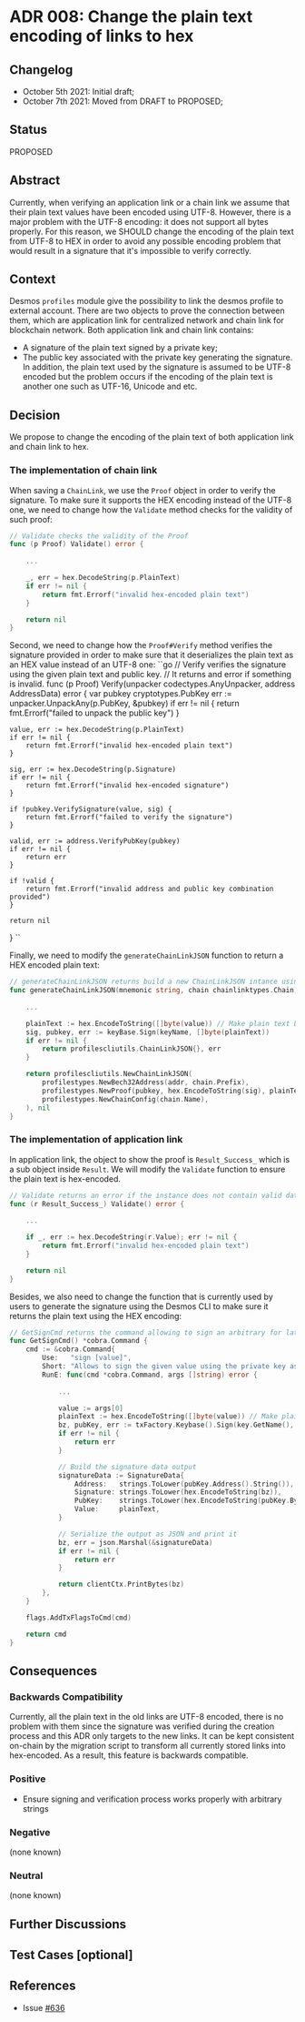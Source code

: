# ADR 008: Change the plain text encoding of links to hex

## Changelog

- October 5th 2021: Initial draft;
- October 7th 2021: Moved from DRAFT to PROPOSED;

## Status

PROPOSED

## Abstract

Currently, when verifying an application link or a chain link we assume that their plain text values have been encoded using UTF-8.
However, there is a major problem with the UTF-8 encoding: it does not support all bytes properly. For this reason, we SHOULD change the encoding of the plain text from UTF-8 to HEX in order to avoid any possible encoding problem that would result in a signature that it's impossible to verify correctly. 

## Context

Desmos `profiles` module give the possibility to link the desmos profile to external account. There are two objects to prove 
the connection between them, which are application link for centralized network and chain link for blockchain network.
Both application link and chain link contains: 
 * A signature of the plain text signed by a private key;
 * The public key associated with the private key generating the signature. 
 In addition, the plain text used by the signature is assumed to be UTF-8 encoded 
but the problem occurs if the encoding of the plain text is another one such as UTF-16, Unicode and etc.

## Decision

We propose to change the encoding of the plain text of both application link and chain link to hex.

### The implementation of chain link

When saving a `ChainLink`, we use the `Proof` object in order to verify the signature. To make sure it supports the HEX encoding instead of the UTF-8 one, we need to change how the `Validate` method checks for the validity of such proof:
```go
// Validate checks the validity of the Proof
func (p Proof) Validate() error {
    
    ...

    _, err = hex.DecodeString(p.PlainText)
    if err != nil {
        return fmt.Errorf("invalid hex-encoded plain text")
    }

	return nil
}
```
Second, we need to change how the `Proof#Verify` method verifies the signature provided in order to make sure that it deserializes the plain text as an HEX value instead of an UTF-8 one:
``go
// Verify verifies the signature using the given plain text and public key.
// It returns and error if something is invalid.
func (p Proof) Verify(unpacker codectypes.AnyUnpacker, address AddressData) error {
	var pubkey cryptotypes.PubKey
	err := unpacker.UnpackAny(p.PubKey, &pubkey)
	if err != nil {
		return fmt.Errorf("failed to unpack the public key")
	}

	value, err := hex.DecodeString(p.PlainText)
	if err != nil {
		return fmt.Errorf("invalid hex-encoded plain text")
	}
	
	sig, err := hex.DecodeString(p.Signature)
	if err != nil {
		return fmt.Errorf("invalid hex-encoded signature")
	}

	if !pubkey.VerifySignature(value, sig) {
		return fmt.Errorf("failed to verify the signature")
	}

	valid, err := address.VerifyPubKey(pubkey)
	if err != nil {
		return err
	}

	if !valid {
		return fmt.Errorf("invalid address and public key combination provided")
	}

	return nil
}
``

Finally, we need to modify the `generateChainLinkJSON` function to return a HEX encoded plain text:
```go
// generateChainLinkJSON returns build a new ChainLinkJSON intance using the provided mnemonic and chain configuration
func generateChainLinkJSON(mnemonic string, chain chainlinktypes.Chain) (profilescliutils.ChainLinkJSON, error) {
	
    ...

	plainText := hex.EncodeToString([]byte(value)) // Make plain text be hex-encoded
	sig, pubkey, err := keyBase.Sign(keyName, []byte(plainText)) 
	if err != nil {
		return profilescliutils.ChainLinkJSON{}, err
	}

	return profilescliutils.NewChainLinkJSON(
		profilestypes.NewBech32Address(addr, chain.Prefix),
		profilestypes.NewProof(pubkey, hex.EncodeToString(sig), plainText),
		profilestypes.NewChainConfig(chain.Name),
	), nil
}
```

### The implementation of application link

In application link, the object to show the proof is `Result_Success_` which is a sub object inside `Result`.
We will modify the `Validate` function to ensure the plain text is hex-encoded.

```go
// Validate returns an error if the instance does not contain valid data
func (r Result_Success_) Validate() error {
	
    ...

    if _, err := hex.DecodeString(r.Value); err != nil {
        return fmt.Errorf("invalid hex-encoded plain text")
    }

	return nil
}
```

Besides, we also need to change the function that is currently used by users to generate the signature using the Desmos CLI to make sure it returns the plain text using the HEX encoding:
```go
// GetSignCmd returns the command allowing to sign an arbitrary for later verification
func GetSignCmd() *cobra.Command {
	cmd := &cobra.Command{
		Use:   "sign [value]",
		Short: "Allows to sign the given value using the private key associated to the address or key specified using the --from flag",
		RunE: func(cmd *cobra.Command, args []string) error {
			
            ...

			value := args[0]
            plainText := hex.EncodeToString([]byte(value)) // Make plain text be hex-encoded
			bz, pubKey, err := txFactory.Keybase().Sign(key.GetName(), []byte(plainText))
			if err != nil {
				return err
			}

			// Build the signature data output
			signatureData := SignatureData{
				Address:   strings.ToLower(pubKey.Address().String()),
				Signature: strings.ToLower(hex.EncodeToString(bz)),
				PubKey:    strings.ToLower(hex.EncodeToString(pubKey.Bytes())),
				Value:     plainText,
			}

			// Serialize the output as JSON and print it
			bz, err = json.Marshal(&signatureData)
			if err != nil {
				return err
			}

			return clientCtx.PrintBytes(bz)
		},
	}

	flags.AddTxFlagsToCmd(cmd)

	return cmd
}
```
## Consequences

### Backwards Compatibility

Currently, all the plain text in the old links are UTF-8 encoded, there is no problem with them since the signature was 
verified during the creation process and this ADR only targets to the new links. It can be kept consistent on-chain by the migration script
to transform all currently stored links into hex-encoded.
As a result, this feature is backwards compatible.

### Positive

* Ensure signing and verification process works properly with arbitrary strings

### Negative

(none known)

### Neutral

(none known)

## Further Discussions

## Test Cases [optional]

## References

- Issue [#636](https://github.com/desmos-labs/desmos/issues/636)